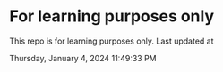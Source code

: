 # For learning purposes only
This repo is for learning purposes only.
Last updated at

Thursday, January 4, 2024 11:49:33 PM

